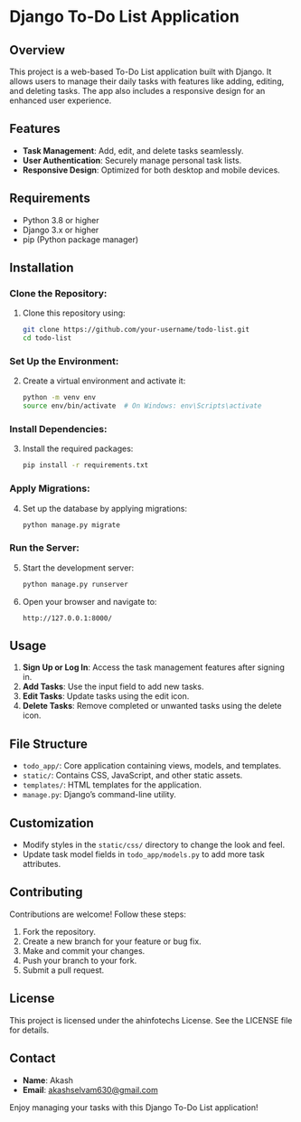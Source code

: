 # Django To-Do List Application

## Overview
This project is a web-based To-Do List application built with Django. It allows users to manage their daily tasks with features like adding, editing, and deleting tasks. The app also includes a responsive design for an enhanced user experience.

## Features
- **Task Management**: Add, edit, and delete tasks seamlessly.
- **User Authentication**: Securely manage personal task lists.
- **Responsive Design**: Optimized for both desktop and mobile devices.

## Requirements
- Python 3.8 or higher
- Django 3.x or higher
- pip (Python package manager)

## Installation

### Clone the Repository:
1. Clone this repository using:
   ```bash
   git clone https://github.com/your-username/todo-list.git
   cd todo-list
   ```

### Set Up the Environment:
2. Create a virtual environment and activate it:
   ```bash
   python -m venv env
   source env/bin/activate  # On Windows: env\Scripts\activate
   ```

### Install Dependencies:
3. Install the required packages:
   ```bash
   pip install -r requirements.txt
   ```

### Apply Migrations:
4. Set up the database by applying migrations:
   ```bash
   python manage.py migrate
   ```

### Run the Server:
5. Start the development server:
   ```bash
   python manage.py runserver
   ```
6. Open your browser and navigate to:
   ```
   http://127.0.0.1:8000/
   ```

## Usage
1. **Sign Up or Log In**: Access the task management features after signing in.
2. **Add Tasks**: Use the input field to add new tasks.
3. **Edit Tasks**: Update tasks using the edit icon.
4. **Delete Tasks**: Remove completed or unwanted tasks using the delete icon.

## File Structure
- `todo_app/`: Core application containing views, models, and templates.
- `static/`: Contains CSS, JavaScript, and other static assets.
- `templates/`: HTML templates for the application.
- `manage.py`: Django’s command-line utility.

## Customization
- Modify styles in the `static/css/` directory to change the look and feel.
- Update task model fields in `todo_app/models.py` to add more task attributes.

## Contributing
Contributions are welcome! Follow these steps:
1. Fork the repository.
2. Create a new branch for your feature or bug fix.
3. Make and commit your changes.
4. Push your branch to your fork.
5. Submit a pull request.

## License
This project is licensed under the ahinfotechs License. See the LICENSE file for details.

## Contact
- **Name**: Akash
- **Email**: akashselvam630@gmail.com

Enjoy managing your tasks with this Django To-Do List application!

